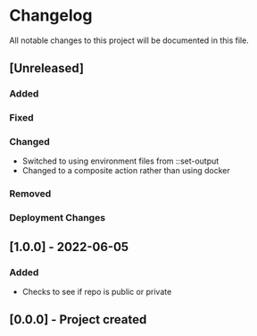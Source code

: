 ﻿# Changelog
All notable changes to this project will be documented in this file.

<!--
Please ADD ALL Changes to the UNRELEASED SECTION and not a specific release
-->

## [Unreleased]
### Added
### Fixed
### Changed
- Switched to using environment files from ::set-output
- Changed to a composite action rather than using docker
### Removed
### Deployment Changes

<!--
Releases that have at least been deployed to staging, BUT NOT necessarily released to live.  Changes should be moved from [Unreleased] into here as they are merged into the appropriate release branch
-->
## [1.0.0] - 2022-06-05
### Added
- Checks to see if repo is public or private

## [0.0.0] - Project created